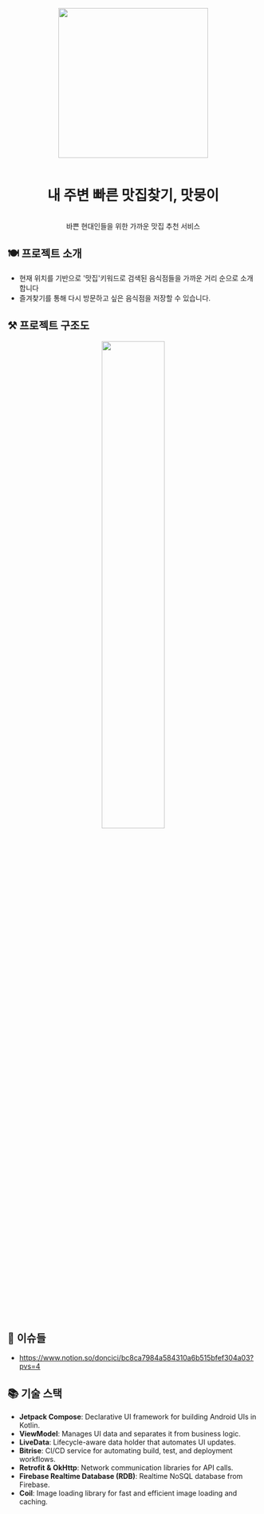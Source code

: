 <p align="center"><img src="https://github.com/f-lab-edu/matmoongi/assets/90888718/6299a04e-7582-492e-8872-cf6985072a9f" height="300px" width="300px"></p>

<div align = "center" >
<summary><h1 style="display: inline-block;">내 주변 빠른 맛집찾기, 맛뭉이</h1></summary>
  <p> 바쁜 현대인들을 위한 가까운 맛집 추천 서비스</p>
</div>

## **🍽️ 프로젝트 소개**

- 현재 위치를 기반으로 '맛집'키워드로 검색된 음식점들을 가까운 거리 순으로 소개합니다
- 즐겨찾기를 통해 다시 방문하고 싶은 음식점을 저장할 수 있습니다.
  </br>

## **⚒️ 프로젝트 구조도**
<p align="center"><img src="https://github.com/f-lab-edu/matmoongi/assets/90888718/09c88f2a-b1be-4aee-a615-b60e1e1fbef1" width="50%"></p>

## 🚀 이슈들

- https://www.notion.so/doncici/bc8ca7984a584310a6b515bfef304a03?pvs=4

## 📚 기술 스택
- **Jetpack Compose**: Declarative UI framework for building Android UIs in Kotlin.
- **ViewModel**: Manages UI data and separates it from business logic.
- **LiveData**: Lifecycle-aware data holder that automates UI updates.
- **Bitrise**: CI/CD service for automating build, test, and deployment workflows.
- **Retrofit & OkHttp**: Network communication libraries for API calls.
- **Firebase Realtime Database (RDB)**: Realtime NoSQL database from Firebase.
- **Coil**: Image loading library for fast and efficient image loading and caching.
